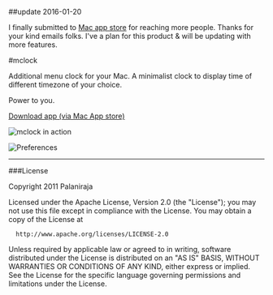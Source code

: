 ##update 2016-01-20

I finally submitted to [Mac app store](https://itunes.apple.com/WebObjects/MZStore.woa/wa/viewSoftware?id=1076119164&mt=12) for reaching more people. Thanks for your kind emails folks. I've a plan for this product & will be updating with more features.

#mclock   

Additional menu clock for your Mac. A minimalist clock to display time of different timezone of your choice.   

Power to you.

[Download app (via Mac App store)](https://itunes.apple.com/WebObjects/MZStore.woa/wa/viewSoftware?id=1076119164&mt=12)  


![mclock in action](https://github.com/palaniraja/mclock/raw/master/screenshots/mclock-in-action.png "mclock in action")

![Preferences](https://github.com/palaniraja/mclock/raw/master/screenshots/preferences.png "Preferences")

***
###License

Copyright 2011 Palaniraja

  Licensed under the Apache License, Version 2.0 (the "License");
  you may not use this file except in compliance with the License.
  You may obtain a copy of the License at

      http://www.apache.org/licenses/LICENSE-2.0

  Unless required by applicable law or agreed to in writing, software
  distributed under the License is distributed on an "AS IS" BASIS,
  WITHOUT WARRANTIES OR CONDITIONS OF ANY KIND, either express or implied.
  See the License for the specific language governing permissions and
  limitations under the License.
